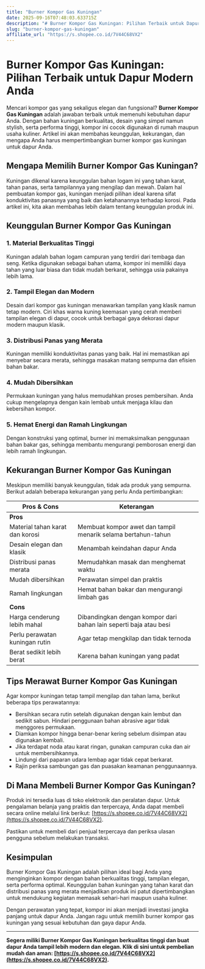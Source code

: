 ```yaml
---
title: "Burner Kompor Gas Kuningan"
date: 2025-09-16T07:48:03.633715Z
description: "# Burner Kompor Gas Kuningan: Pilihan Terbaik untuk Dapur Modern Anda..."
slug: "burner-kompor-gas-kuningan"
affiliate_url: "https://s.shopee.co.id/7V44C68VX2"
---
```

# Burner Kompor Gas Kuningan: Pilihan Terbaik untuk Dapur Modern Anda

Mencari kompor gas yang sekaligus elegan dan fungsional? **Burner Kompor Gas Kuningan** adalah jawaban terbaik untuk memenuhi kebutuhan dapur Anda. Dengan bahan kuningan berkualitas, desain yang simpel namun stylish, serta performa tinggi, kompor ini cocok digunakan di rumah maupun usaha kuliner. Artikel ini akan membahas keunggulan, kekurangan, dan mengapa Anda harus mempertimbangkan burner kompor gas kuningan untuk dapur Anda.

## Mengapa Memilih Burner Kompor Gas Kuningan?

Kuningan dikenal karena keunggulan bahan logam ini yang tahan karat, tahan panas, serta tampilannya yang mengilap dan mewah. Dalam hal pembuatan kompor gas, kuningan menjadi pilihan ideal karena sifat konduktivitas panasnya yang baik dan ketahanannya terhadap korosi. Pada artikel ini, kita akan membahas lebih dalam tentang keunggulan produk ini.

## Keunggulan Burner Kompor Gas Kuningan

### 1. Material Berkualitas Tinggi

Kuningan adalah bahan logam campuran yang terdiri dari tembaga dan seng. Ketika digunakan sebagai bahan utama, kompor ini memiliki daya tahan yang luar biasa dan tidak mudah berkarat, sehingga usia pakainya lebih lama.

### 2. Tampil Elegan dan Modern

Desain dari kompor gas kuningan menawarkan tampilan yang klasik namun tetap modern. Ciri khas warna kuning keemasan yang cerah memberi tampilan elegan di dapur, cocok untuk berbagai gaya dekorasi dapur modern maupun klasik.

### 3. Distribusi Panas yang Merata

Kuningan memiliki konduktivitas panas yang baik. Hal ini memastikan api menyebar secara merata, sehingga masakan matang sempurna dan efisien bahan bakar.

### 4. Mudah Dibersihkan

Permukaan kuningan yang halus memudahkan proses pembersihan. Anda cukup mengelapnya dengan kain lembab untuk menjaga kilau dan kebersihan kompor.

### 5. Hemat Energi dan Ramah Lingkungan

Dengan konstruksi yang optimal, burner ini memaksimalkan penggunaan bahan bakar gas, sehingga membantu mengurangi pemborosan energi dan lebih ramah lingkungan.

## Kekurangan Burner Kompor Gas Kuningan

Meskipun memiliki banyak keunggulan, tidak ada produk yang sempurna. Berikut adalah beberapa kekurangan yang perlu Anda pertimbangkan:

| Pros & Cons                           | Keterangan                                               |
|----------------------------------------|----------------------------------------------------------|
| **Pros**                             |                                                          |
| Material tahan karat dan korosi     | Membuat kompor awet dan tampil menarik selama bertahun-tahun |
| Desain elegan dan klasik             | Menambah keindahan dapur Anda                            |
| Distribusi panas merata              | Memudahkan masak dan menghemat waktu                   |
| Mudah dibersihkan                    | Perawatan simpel dan praktis                            |
| Ramah lingkungan                     | Hemat bahan bakar dan mengurangi limbah gas            |
| **Cons**                              |                                                          |
| Harga cenderung lebih mahal        | Dibandingkan dengan kompor dari bahan lain seperti baja atau besi |
| Perlu perawatan kuningan rutin     | Agar tetap mengkilap dan tidak ternoda                  |
| Berat sedikit lebih berat         | Karena bahan kuningan yang padat                        |

## Tips Merawat Burner Kompor Gas Kuningan

Agar kompor kuningan tetap tampil mengilap dan tahan lama, berikut beberapa tips perawatannya:

- Bersihkan secara rutin setelah digunakan dengan kain lembut dan sedikit sabun. Hindari penggunaan bahan abrasive agar tidak menggores permukaan.
- Diamkan kompor hingga benar-benar kering sebelum disimpan atau digunakan kembali.
- Jika terdapat noda atau karat ringan, gunakan campuran cuka dan air untuk membersihkannya.
- Lindungi dari paparan udara lembap agar tidak cepat berkarat.
- Rajin periksa sambungan gas dan puasakan keamanan penggunaannya.

## Di Mana Membeli Burner Kompor Gas Kuningan?

Produk ini tersedia luas di toko elektronik dan peralatan dapur. Untuk pengalaman belanja yang praktis dan terpercaya, Anda dapat membeli secara online melalui link berikut: [https://s.shopee.co.id/7V44C68VX2](https://s.shopee.co.id/7V44C68VX2).

Pastikan untuk membeli dari penjual terpercaya dan periksa ulasan pengguna sebelum melakukan transaksi.

## Kesimpulan

Burner Kompor Gas Kuningan adalah pilihan ideal bagi Anda yang menginginkan kompor dengan bahan berkualitas tinggi, tampilan elegan, serta performa optimal. Keunggulan bahan kuningan yang tahan karat dan distribusi panas yang merata menjadikan produk ini patut dipertimbangkan untuk mendukung kegiatan memasak sehari-hari maupun usaha kuliner.

Dengan perawatan yang tepat, kompor ini akan menjadi investasi jangka panjang untuk dapur Anda. Jangan ragu untuk memilih burner kompor gas kuningan yang sesuai kebutuhan dan gaya dapur Anda.

---

**Segera miliki Burner Kompor Gas Kuningan berkualitas tinggi dan buat dapur Anda tampil lebih modern dan elegan. Klik di sini untuk pembelian mudah dan aman: [https://s.shopee.co.id/7V44C68VX2](https://s.shopee.co.id/7V44C68VX2).**